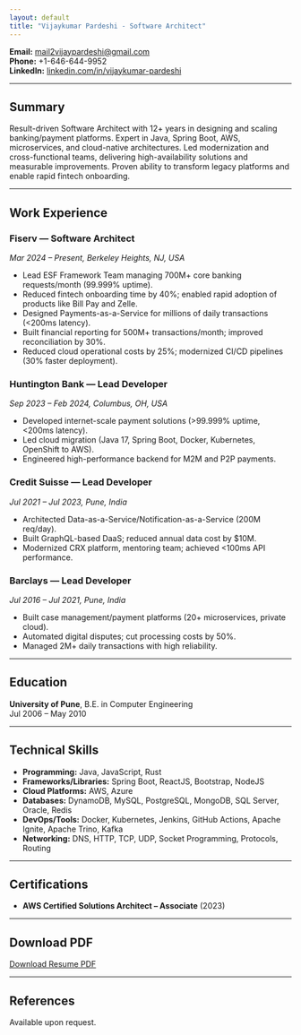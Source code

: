 ```yaml
---
layout: default
title: "Vijaykumar Pardeshi - Software Architect"
---
```


**Email:** [mail2vijaypardeshi@gmail.com](mailto:mail2vijaypardeshi@gmail.com)  
**Phone:** +1-646-644-9952  
**LinkedIn:** [linkedin.com/in/vijaykumar-pardeshi](https://www.linkedin.com/in/vijaykumar-pardeshi)

---

## Summary

Result-driven Software Architect with 12+ years in designing and scaling banking/payment platforms. Expert in Java, Spring Boot, AWS, microservices, and cloud-native architectures. Led modernization and cross-functional teams, delivering high-availability solutions and measurable improvements. Proven ability to transform legacy platforms and enable rapid fintech onboarding.

---

## Work Experience

### Fiserv — Software Architect  
*Mar 2024 – Present, Berkeley Heights, NJ, USA*  
- Lead ESF Framework Team managing 700M+ core banking requests/month (99.999% uptime).
- Reduced fintech onboarding time by 40%; enabled rapid adoption of products like Bill Pay and Zelle.
- Designed Payments-as-a-Service for millions of daily transactions (<200ms latency).
- Built financial reporting for 500M+ transactions/month; improved reconciliation by 30%.
- Reduced cloud operational costs by 25%; modernized CI/CD pipelines (30% faster deployment).

### Huntington Bank — Lead Developer  
*Sep 2023 – Feb 2024, Columbus, OH, USA*  
- Developed internet-scale payment solutions ($>$99.999% uptime, <200ms latency).
- Led cloud migration (Java 17, Spring Boot, Docker, Kubernetes, OpenShift to AWS).
- Engineered high-performance backend for M2M and P2P payments.

### Credit Suisse — Lead Developer  
*Jul 2021 – Jul 2023, Pune, India*  
- Architected Data-as-a-Service/Notification-as-a-Service (200M req/day).
- Built GraphQL-based DaaS; reduced annual data cost by \$10M.
- Modernized CRX platform, mentoring team; achieved <100ms API performance.

### Barclays — Lead Developer  
*Jul 2016 – Jul 2021, Pune, India*  
- Built case management/payment platforms (20+ microservices, private cloud).
- Automated digital disputes; cut processing costs by 50%.
- Managed 2M+ daily transactions with high reliability.

---

## Education

**University of Pune**, B.E. in Computer Engineering  
Jul 2006 – May 2010

---

## Technical Skills

- **Programming:** Java, JavaScript, Rust
- **Frameworks/Libraries:** Spring Boot, ReactJS, Bootstrap, NodeJS
- **Cloud Platforms:** AWS, Azure
- **Databases:** DynamoDB, MySQL, PostgreSQL, MongoDB, SQL Server, Oracle, Redis
- **DevOps/Tools:** Docker, Kubernetes, Jenkins, GitHub Actions, Apache Ignite, Apache Trino, Kafka
- **Networking:** DNS, HTTP, TCP, UDP, Socket Programming, Protocols, Routing

---

## Certifications

- **AWS Certified Solutions Architect – Associate** (2023)

---

## Download PDF

[Download Resume PDF](Vijaykumar_resume.pdf)

---

## References

Available upon request.

